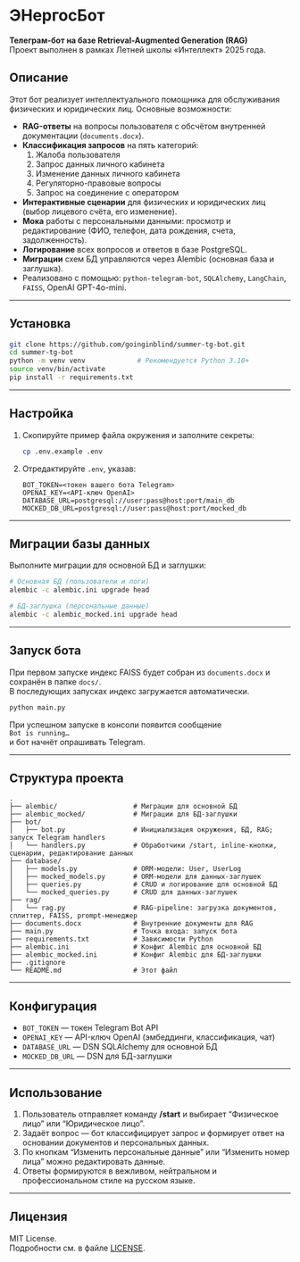 # ЭНергосБот

**Телеграм-бот на базе Retrieval-Augmented Generation (RAG)**  
Проект выполнен в рамках Летней школы «Интеллект» 2025 года.

## Описание

Этот бот реализует интеллектуального помощника для обслуживания физических и юридических лиц. Основные возможности:

- **RAG-ответы** на вопросы пользователя с обсчётом внутренней документации (`documents.docx`).
- **Классификация запросов** на пять категорий:
  1. Жалоба пользователя  
  2. Запрос данных личного кабинета  
  3. Изменение данных личного кабинета  
  4. Регуляторно-правовые вопросы  
  5. Запрос на соединение с оператором  
- **Интерактивные сценарии** для физических и юридических лиц (выбор лицевого счёта, его изменение).
- **Мока** работы с персональными данными: просмотр и редактирование (ФИО, телефон, дата рождения, счета, задолженность).
- **Логирование** всех вопросов и ответов в базе PostgreSQL.
- **Миграции** схем БД управляются через Alembic (основная база и заглушка).
- Реализовано с помощью: `python-telegram-bot`, `SQLAlchemy`, `LangChain`, `FAISS`, OpenAI GPT-4o-mini.

---

## Установка

```bash
git clone https://github.com/goinginblind/summer-tg-bot.git
cd summer-tg-bot
python -m venv venv             # Рекомендуется Python 3.10+
source venv/bin/activate
pip install -r requirements.txt
```

---

## Настройка

1. Скопируйте пример файла окружения и заполните секреты:
   ```bash
   cp .env.example .env
   ```
2. Отредактируйте `.env`, указав:
   ```dotenv
   BOT_TOKEN=<токен вашего бота Telegram>
   OPENAI_KEY=<API-ключ OpenAI>
   DATABASE_URL=postgresql://user:pass@host:port/main_db
   MOCKED_DB_URL=postgresql://user:pass@host:port/mocked_db
   ```

---

## Миграции базы данных

Выполните миграции для основной БД и заглушки:

```bash
# Основная БД (пользователи и логи)
alembic -c alembic.ini upgrade head

# БД-заглушка (персональные данные)
alembic -c alembic_mocked.ini upgrade head
```

---

## Запуск бота

При первом запуске индекс FAISS будет собран из `documents.docx` и сохранён в папке `docs/`.  
В последующих запусках индекс загружается автоматически.

```bash
python main.py
```

При успешном запуске в консоли появится сообщение  
`Bot is running…`  
и бот начнёт опрашивать Telegram.

---

## Структура проекта

```
.
├── alembic/                   # Миграции для основной БД
├── alembic_mocked/            # Миграции для БД-заглушки
├── bot/
│   ├── bot.py                 # Инициализация окружения, БД, RAG; запуск Telegram handlers
│   └── handlers.py            # Обработчики /start, inline-кнопки, сценарии, редактирование данных
├── database/
│   ├── models.py              # ORM-модели: User, UserLog
│   ├── mocked_models.py       # ORM-модели для данных-заглушек
│   ├── queries.py             # CRUD и логирование для основной БД
│   └── mocked_queries.py      # CRUD для данных-заглушек
├── rag/
│   └── rag.py                 # RAG-pipeline: загрузка документов, сплиттер, FAISS, prompt-менеджер
├── documents.docx             # Внутренние документы для RAG
├── main.py                    # Точка входа: запуск бота
├── requirements.txt           # Зависимости Python
├── alembic.ini                # Конфиг Alembic для основной БД
├── alembic_mocked.ini         # Конфиг Alembic для БД-заглушки
├── .gitignore
└── README.md                  # Этот файл
```

---

## Конфигурация

- `BOT_TOKEN` — токен Telegram Bot API  
- `OPENAI_KEY` — API-ключ OpenAI (эмбеддинги, классификация, чат)  
- `DATABASE_URL` — DSN SQLAlchemy для основной БД  
- `MOCKED_DB_URL` — DSN для БД-заглушки  

---

## Использование

1. Пользователь отправляет команду **/start** и выбирает “Физическое лицо” или “Юридическое лицо”.  
2. Задаёт вопрос — бот классифицирует запрос и формирует ответ на основании документов и персональных данных.  
3. По кнопкам “Изменить персональные данные” или “Изменить номер лица” можно редактировать данные.  
4. Ответы формируются в вежливом, нейтральном и профессиональном стиле на русском языке.

---

## Лицензия

MIT License.  
Подробности см. в файле [LICENSE](LICENSE).
